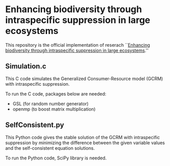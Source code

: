 # Enhancing biodiversity through intraspecific suppression in large ecosystems
This repository is the official implementation of reserach ``[Enhancing biodiversity through intraspecific suppression in large ecosystems](https://arxiv.org/abs/2305.12341).''


## Simulation.c
This C code simulates the Generalized Consumer-Resource model (GCRM) with intraspecific suppression.

To run the C code, packages below are needed: 
- GSL (for random number generator)
- openmp (to boost matrix multiplication)


## SelfConsistent.py
This Python code gives the stable solution of the GCRM with intraspecific suppression by minimizing the difference between the given variable values and the self-consistent equation solutions.

To run the Python code, SciPy library is needed.
